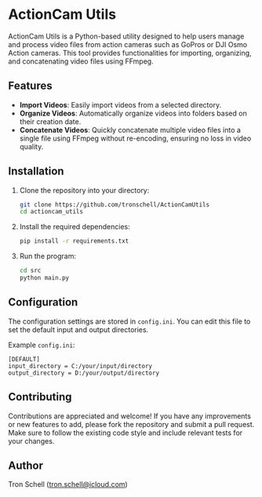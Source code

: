 # ActionCam Utils

ActionCam Utils is a Python-based utility designed to help users manage and process video files from action cameras such as GoPros or DJI Osmo Action cameras. This tool provides functionalities for importing, organizing, and concatenating video files using FFmpeg.

## Features

- **Import Videos**: Easily import videos from a selected directory.
- **Organize Videos**: Automatically organize videos into folders based on their creation date.
- **Concatenate Videos**: Quickly concatenate multiple video files into a single file using FFmpeg without re-encoding, ensuring no loss in video quality.

## Installation

1. Clone the repository into your directory:
    ```sh
    git clone https://github.com/tronschell/ActionCamUtils
    cd actioncam_utils
    ```

2. Install the required dependencies:
    ```sh
    pip install -r requirements.txt
    ```

2. Run the program:
    ```sh
    cd src
    python main.py
    ```

## Configuration

The configuration settings are stored in `config.ini`. You can edit this file to set the default input and output directories.

Example `config.ini`:
```
[DEFAULT]
input_directory = C:/your/input/directory
output_directory = D:/your/output/directory
```

## Contributing

Contributions are appreciated and welcome! If you have any improvements or new features to add, please fork the repository and submit a pull request. Make sure to follow the existing code style and include relevant tests for your changes.

## Author
Tron Schell (tron.schell@icloud.com)